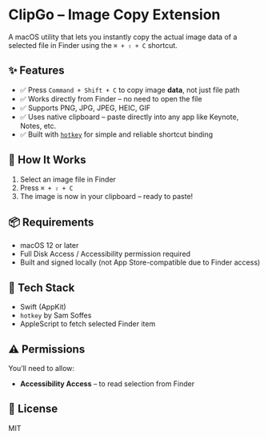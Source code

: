 # ClipGo – Image Copy Extension

A macOS utility that lets you instantly copy the actual image data of a selected file in Finder using the `⌘ + ⇧ + C` shortcut.

## ✨ Features

- ✅ Press `Command + Shift + C` to copy image **data**, not just file path
- ✅ Works directly from Finder – no need to open the file
- ✅ Supports PNG, JPG, JPEG, HEIC, GIF
- ✅ Uses native clipboard – paste directly into any app like Keynote, Notes, etc.
- ✅ Built with [`hotkey`](https://github.com/soffes/HotKey) for simple and reliable shortcut binding

## 🚀 How It Works

1. Select an image file in Finder
2. Press `⌘ + ⇧ + C`
3. The image is now in your clipboard – ready to paste!

## 📦 Requirements

- macOS 12 or later
- Full Disk Access / Accessibility permission required
- Built and signed locally (not App Store-compatible due to Finder access)

## 🔧 Tech Stack

- Swift (AppKit)
- `hotkey` by Sam Soffes
- AppleScript to fetch selected Finder item

## ⚠️ Permissions

You’ll need to allow:
- **Accessibility Access** – to read selection from Finder

## 📜 License

MIT